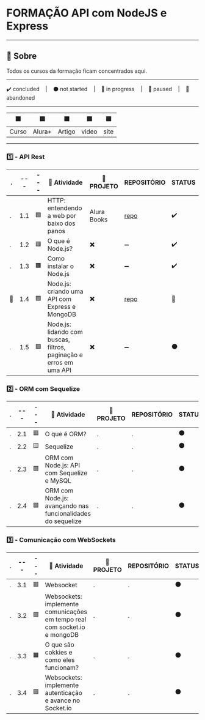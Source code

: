 # FORMAÇÃO API com NodeJS e Express

---

## 📌 Sobre
  Todos os cursos da formação ficam concentrados aqui.

---

<p>
  ✔️ concluded &nbsp;&nbsp;&nbsp;|&nbsp;&nbsp;&nbsp;
  ⚫ not started &nbsp;&nbsp;&nbsp;|&nbsp;&nbsp;&nbsp;
  🔵 in progress &nbsp;&nbsp;&nbsp;|&nbsp;&nbsp;&nbsp;
  🔶 paused &nbsp;&nbsp;&nbsp;|&nbsp;&nbsp;&nbsp;
  🔴 abandoned 
</p>

---
| 🟪 | 🟦 | 🟫 | 🟥 | 🟨 |
| --- | --- | --- | --- | --- |
| Curso | Alura+ | Artigo | video | site |

---

### 1️⃣ - API Rest
| . | --- | --- | 📘 Atividade | 🔗 PROJETO | REPOSITÓRIO | STATUS |
| --- | --- | --- | --- | --- | --- | --- |
| . | 1.1 | 🟪 | HTTP: entendendo a web por baixo dos panos | Alura Books | [repo](./HTTPEntendendoAWebPorBaixoDosPanos/) | ✔️ |
| . | 1.2 | 🟥 | O que é Node.js? | ✖️ | ➖ | ✔️ |
| . | 1.3 | 🟫 | Como instalar o Node.js | ✖️ | ➖ | ✔️ |
| 🚩 | 1.4 | 🟪 | Node.js: criando uma API com Express e MongoDB | ✖️ | [repo](./APIExpressMongoDB/) | 🔵 |
| . | 1.5 | 🟪 | Node.js: lidando com buscas, filtros, paginação e erros em uma API | ✖️ | ➖ | ⚫ |



### 2️⃣ - ORM com Sequelize

| . | --- | --- | 📘 Atividade | 🔗 PROJETO | REPOSITÓRIO | STATUS |
| --- | --- | --- | --- | --- | --- | --- |
| . | 2.1 | 🟥 | O que é ORM? | . | . | ⚫ |
| . | 2.2 | 🟨 | Sequelize | . | . | ⚫ |
| . | 2.3 | 🟪 | ORM com Node.js: API com Sequelize e MySQL | . | . | ⚫ |
| . | 2.4 | 🟪 | ORM com Node.js: avançando nas funcionalidades do sequelize| . | . | ⚫ |


### 3️⃣ - Comunicação com WebSockets

| . | --- | --- | 📘 Atividade | 🔗 PROJETO | REPOSITÓRIO | STATUS |
| --- | --- | --- | --- | --- | --- | --- |
| . | 3.1 | 🟥 | Websocket | . | . | ⚫ |
| . | 3.2 | 🟪 | Websockets: implemente comunicações em tempo real com socket.io e mongoDB | . | . | ⚫ |
| . | 3.3 | 🟫 | O que são cokkies e como eles funcionam? | . | . | ⚫ |
| . | 3.4 | 🟪 | Websockets: implemente autenticação e avance no Socket.io | . | . | ⚫ |
